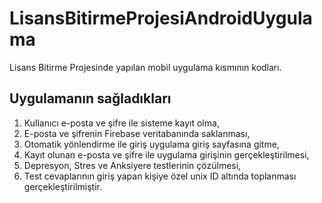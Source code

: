 # LisansBitirmeProjesiAndroidUygulama
Lisans Bitirme Projesinde yapılan mobil uygulama kısmının kodları.

## Uygulamanın sağladıkları

1) Kullanıcı e-posta ve şifre ile sisteme kayıt olma,
2) E-posta ve şifrenin Firebase veritabanında saklanması,
3) Otomatik yönlendirme ile giriş uygulama giriş sayfasına gitme,
4) Kayıt olunan e-posta ve şifre ile uygulama girişinin gerçekleştirilmesi,
5) Depresyon, Stres ve Anksiyere testlerinin çözülmesi,
6) Test cevaplarının giriş yapan kişiye özel unix ID altında toplanması gerçekleştirilmiştir.
